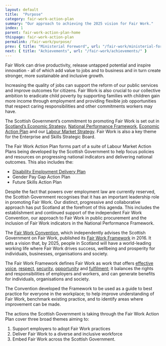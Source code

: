 ```yaml
---
layout: default
title:  "Purpose"
category: fair-work-action-plan
summary: "Our approach to achieving the 2025 vision for Fair Work."
index: 1
parent: fair-work-action-plan-home
thispage: fair-work-action-plan
permalink: /fair-work/purpose/
prev: { title: "Ministerial Foreword", url: "/fair-work/ministerial-foreword/" }
next: { title: "Achievements", url: "/fair-work/achievements/" }
---
```


Fair Work can drive productivity, release untapped potential and inspire innovation - all of which add value to jobs and to business and in turn create stronger, more sustainable and inclusive growth.

Increasing the quality of jobs can support the reform of our public services and improve outcomes for citizens.  Fair Work is also crucial to our collective ambition to eradicate child poverty by supporting families with children gain more income through employment and providing flexible job opportunities that respect caring responsibilities and other commitments workers may have.

The Scottish Government’s commitment to promoting Fair Work is set out in [Scotland’s Economic Strategy](https://www.gov.scot/publications/scotlands-economic-strategy/), [National Performance Framework](https://nationalperformance.gov.scot/), [Economic Action Plan](https://economicactionplan.mygov.scot/) and our [Labour Market Strategy](https://www.gov.scot/publications/scotlands-labour-market-strategy/). Fair Work is also a key theme for the Enterprise and Skills Strategic Board.

The Fair Work Action Plan forms part of a suite of Labour Market Action Plans being developed by the Scottish Government to help focus policies and resources on progressing national indicators and delivering national outcomes.  This also includes the:

* [Disability Employment Delivery Plan](http://www.disabilityscot.org.uk/scottish-government-disability-delivery-plan/)
* Gender Pay Gap Action Plan
* Future Skills Action Plan

Despite the fact that powers over employment law are currently reserved, the Scottish Government recognises that it has an important leadership role in promoting Fair Work.  Our distinct, progressive and collaborative approach has put Scotland at the forefront of this agenda.  This includes the establishment and continued support of the independent Fair Work Convention, our approach to Fair Work in public procurement and the inclusion of Fair Work indicators in the National Performance Framework.

The [Fair Work Convention](https://www.fairworkconvention.scot/), which independently advises the Scottish Government on Fair Work, published its [Fair Work Framework](https://www.fairworkconvention.scot/the-fair-work-framework/) in 2016.  It sets a vision that, by 2025, people in Scotland will have a world-leading working life where Fair Work drives success, wellbeing and prosperity for individuals, businesses, organisations and society.   

The Fair Work Framework defines Fair Work as work that offers [effective voice](https://www.fairworkconvention.scot/the-fair-work-framework/effective-voice/), [respect](https://www.fairworkconvention.scot/the-fair-work-framework/respect/), [security](https://www.fairworkconvention.scot/the-fair-work-framework/security/), [opportunity](https://www.fairworkconvention.scot/the-fair-work-framework/opportunity/) and [fulfilment](https://www.fairworkconvention.scot/the-fair-work-framework/fulfilment/); it balances the rights and responsibilities of employers and workers, and can generate benefits for individuals, organisations and society. 

The Convention developed the Framework to be used as a guide to best practice for everyone in the workplace; to help improve understanding of Fair Work, benchmark existing practice, and to identify areas where improvement can be made.  

The actions the Scottish Government is taking through the Fair Work Action Plan cover three broad themes aiming to:

1.	Support employers to adopt Fair Work practices
2.	Deliver Fair Work to a diverse and inclusive workforce
3.	Embed Fair Work across the Scottish Government.
